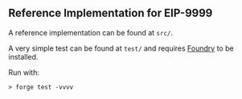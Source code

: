 ## Reference Implementation for EIP-9999 


A reference implementation can be found at `src/`. 

A very simple test can be found at `test/` and requires [Foundry](https://book.getfoundry.sh/) to be installed.


Run with:

```shell
> forge test -vvvv
```
